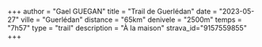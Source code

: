 +++
author = "Gael GUEGAN"
title = "Trail de Guerlédan"
date = "2023-05-27"
ville = "Guerlédan"
distance = "65km"
denivele = "2500m"
temps = "7h57"
type = "trail"
description = "À la maison"
strava_id="9157559855"
+++